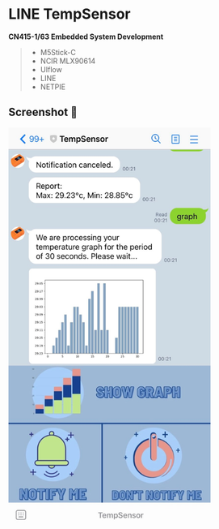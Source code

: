 # LINE TempSensor 
**CN415-1/63 Embedded System Development**

> - M5Stick-C <br>
> - NCIR MLX90614 <br>
> - UIflow <br>
> - LINE <br>
> - NETPIE <br>


## Screenshot :iphone:
<img src="https://raw.githubusercontent.com/keirace/temp_sensor/main/static/S__27501184.jpg" width="400">

